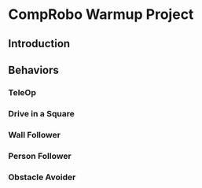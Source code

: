 # CompRobo Warmup Project

## Introduction

## Behaviors

### TeleOp

### Drive in a Square

### Wall Follower

### Person Follower

### Obstacle Avoider
